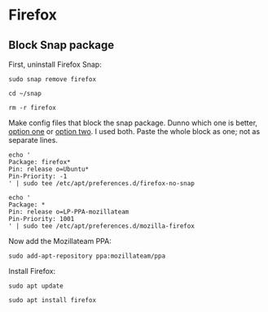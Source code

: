 # Firefox

## Block Snap package

First, uninstall Firefox Snap:

`sudo snap remove firefox`

`cd ~/snap`

`rm -r firefox`


Make config files that block the snap package. Dunno which one is better, [option one](https://www.debugpoint.com/remove-firefox-snap-ubuntu/) or [option two](https://www.omgubuntu.co.uk/2022/04/how-to-install-firefox-deb-apt-ubuntu-22-04). I used both.
Paste the whole block as one; not as separate lines.

```
echo '
Package: firefox*
Pin: release o=Ubuntu*
Pin-Priority: -1
' | sudo tee /etc/apt/preferences.d/firefox-no-snap
```

```
echo '
Package: *
Pin: release o=LP-PPA-mozillateam
Pin-Priority: 1001
' | sudo tee /etc/apt/preferences.d/mozilla-firefox
```

Now add the Mozillateam PPA:

`sudo add-apt-repository ppa:mozillateam/ppa`

Install Firefox:

`sudo apt update`

`sudo apt install firefox`

